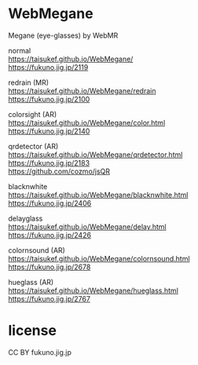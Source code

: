 # WebMegane
Megane (eye-glasses) by WebMR  

normal  
https://taisukef.github.io/WebMegane/  
https://fukuno.jig.jp/2119  

redrain (MR)  
https://taisukef.github.io/WebMegane/redrain  
https://fukuno.jig.jp/2100  

colorsight (AR)  
https://taisukef.github.io/WebMegane/color.html  
https://fukuno.jig.jp/2140  

qrdetector (AR)  
https://taisukef.github.io/WebMegane/qrdetector.html  
https://fukuno.jig.jp/2183  
https://github.com/cozmo/jsQR  

blacknwhite  
https://taisukef.github.io/WebMegane/blacknwhite.html  
https://fukuno.jig.jp/2406  

delayglass  
https://taisukef.github.io/WebMegane/delay.html  
https://fukuno.jig.jp/2426  

colornsound (AR)  
https://taisukef.github.io/WebMegane/colornsound.html  
https://fukuno.jig.jp/2678  

hueglass (AR)  
https://taisukef.github.io/WebMegane/hueglass.html  
https://fukuno.jig.jp/2767  

# license  
CC BY fukuno.jig.jp  
